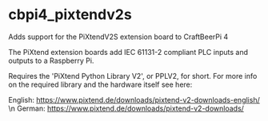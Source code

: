 # cbpi4_pixtendv2s

Adds support for the PiXtendV2S extension board to CraftBeerPi 4

The PiXtend extension boards add IEC 61131-2 compliant PLC inputs and outputs to a Raspberry Pi.  


Requires the 'PiXtend Python Library V2', or PPLV2, for short.
For more info on the required library and the hardware itself see here:

English: https://www.pixtend.de/downloads/pixtend-v2-downloads-english/ \n
German: https://www.pixtend.de/downloads/pixtend-v2-downloads/
